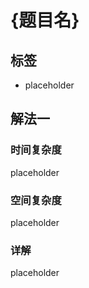# {题目名}

## 标签
* placeholder

## 解法一

### 时间复杂度
placeholder

### 空间复杂度
placeholder

### 详解
placeholder

